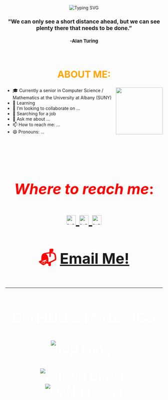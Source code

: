<div align=center>

  ![Typing SVG](https://readme-typing-svg.demolab.com?font=Fira+Code&size=40&pause=1000&color=F7642D&vCenter=true&width=290&height=40&lines=CursedByJava;Dedicated.;Determined.;Committed.)
</div>
<div align=center style="font-size: 15px">
  
  ### "We can only see a short distance ahead, but we can see plenty there that needs to be done.”

   #### -Alan Turing
</div>
<br>
<div align=center style="font-size: 20px; color: orange">

  ## ABOUT ME: 
</div>
<div align=left>
 <img align=right src="https://media.giphy.com/media/RhMmGFlRGT1UtgGTaD/giphy.gif" width="150" height="150"/>

  - 🎓 Currently a senior in Computer Science / Mathematics at the University at Albany (SUNY)
  - 🌱 Learning 
  - 👯 I’m looking to collaborate on ...
  - 🤔 Searching for a job
  - 💬 Ask me about ...
  - 📫 How to reach me: ...
  - 😄 Pronouns: ...
</div>
<br />
<div align=center style="font-size: 40px; color: red">
<br>

  ### _Where to reach me_:
<div align = center>
  <a href="https://www.instagram.com/cursedbyjava/">
    <img alt="Will's Instagram" width="30px" src="https://raw.githubusercontent.com/hussainweb/hussainweb/main/icons/instagram.png" />
  </a>
  <a href="https://twitter.com/CursedByJava">
    <img  alt="Will's Twitter | Twitter" width="30px" src="https://raw.githubusercontent.com/peterthehan/peterthehan/master/assets/twitter.svg" />
  </a>
  <a href="https://www.linkedin.com/in/willterry/">
    <img alt="Will's LinkedIN" width="30px" src="https://raw.githubusercontent.com/peterthehan/peterthehan/master/assets/linkedin.svg" />
  </a>

  ### 📬 <a href="mailto:will.terry1@outlook.com"> Email Me!
  </a>


---

<div align = center style = "font-size: 40px; color: white">

  ### GITHUB STATISTICS
  ![Top Langs](https://github-readme-stats.vercel.app/api/top-langs/?username=CursedByJava&layout=compact&theme=merko&hide_border=true&card_width=825)

  ![GitHub Streak](https://streak-stats.demolab.com?user=CursedByJava&theme=merko&hide_border=true&card_width=400)![GitHub stats](https://github-readme-stats.vercel.app/api?username=CursedByJava&show_icons=true&theme=merko&hide_border=true&card_width=400)
</div>

<!--
**CursedByJava/CursedByJava** is a ✨ _special_ ✨ repository because its `README.md` (this file) appears on your GitHub profile.

Here are some ideas to get you started:

- 🔭 I’m currently working on ...
- 🌱 I’m currently learning ...
- 👯 I’m looking to collaborate on ...
- 🤔 I’m looking for help with ...
- 💬 Ask me about ...
- 📫 How to reach me: ...
- 😄 Pronouns: ...
- ⚡ Fun fact: ...
-->
